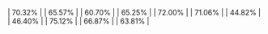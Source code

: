 | 70.32% |
| 65.57% |
| 60.70% |
| 65.25% |
| 72.00% |
| 71.06% |
| 44.82% |
| 46.40% |
| 75.12% |
| 66.87% |
| 63.81% |
